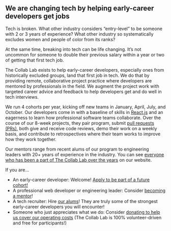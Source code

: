 ## We are changing tech by helping early-career developers get jobs

Tech is broken. What other industry considers “entry-level” to be someone with 2 or 3 years of experience?
What other industry so systematically excludes women and people of color from its ranks?

At the same time, breaking into tech can be life changing. It’s not uncommon for someone to double their
previous salary within a year or two of getting that first tech job.

The Collab Lab exists to help early-career developers, especially ones from historically excluded groups,
land that first job in tech. We do that by providing remote, collaborative project practice where developers
are mentored by professionals in the field. We augment the project work with targeted career advice and
feedback to help developers get and do well in tech interviews.

We run 4 cohorts per year, kicking off new teams in January, April, July, and October. Our developers come in
with a baseline of skills in [React.js](https://reactjs.org) and an eagerness to learn how professional software
teams collaborate. Over the course of our 8-week projects, they pair program, submit
[pull requests (PRs)](https://docs.github.com/en/github/collaborating-with-pull-requests/proposing-changes-to-your-work-with-pull-requests/about-pull-requests),
both give and receive code reviews, demo their work on a weekly basis, and contribute to retrospectives where their
team works to improve how they work together.

Our mentors range from recent alums of our program to engineering leaders with 20+ years of experience in the
industry. You can see [everyone who has been a part of The Collab Lab over the years](https://the-collab-lab.codes/who-we-are/)
on our website.

If you are…

- An early-career developer: Welcome! [Apply to be part of a future cohort!](https://the-collab-lab.codes/apply/)
- A professional web developer or engineering leader: Consider [becoming a mentor](https://the-collab-lab.codes/mentor/)!
- A tech recruiter: Hire [our alums](https://the-collab-lab.codes/who-we-are/)! They are truly some of the strongest early-career developers you will encounter!
- Someone who just appreciates what we do: Consider [donating to help us cover our operating costs](https://the-collab-lab.codes/about-us/) (The Collab Lab is 100% volunteer-driven and free for participants!)
